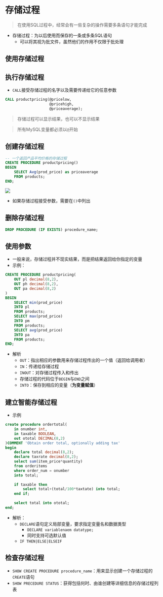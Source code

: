 # 存储过程
> 在使用SQL过程中，经常会有一些复杂的操作需要多条语句才能完成

- 存储过程：为以后使用而保存的一条或多条SQL语句
	- 可以将其视为批文件，虽然他们的作用不仅限于批处理

## 使用存储过程
## 执行存储过程
- `CALL`接受存储过程的名字以及需要传递给它的任意参数
```sql
CALL productpricing(@pricelow, 
					@pricehigh, 
					@priceaverage);
```
> 存储过程可以显示结果，也可以不显示结果

> 所有MySQL变量都必须以`@`开始
## 创建存储过程
```sql
-- 一个返回产品平均价格的存储过程
CREATE PROCEDURE productpricing()
BEGIN
	SELECT Avg(prod_price) as priceaverage
	FROM products;
END;
```
![](https://jiunian-pic-1310185536.cos.ap-nanjing.myqcloud.com/picgo%2F20221008204153.png)
- 如果存储过程接受参数，需要在`()`中列出

## 删除存储过程
```sql
DROP PROCEDURE (IF EXISTS) procedure_name;
```
## 使用参数
- 一般来说，存储过程并不现实结果，而是把结果返回给你指定的变量
- 示例：
```sql
CREATE PROCEDURE productpricing(
	OUT pl decimal(8,2),
	OUT ph decimal(8,2),
	OUT pa decimal(8,2)
)
BEGIN
	SELECT min(prod_price)
	INTO pl
	FROM products;
	SELECT max(prod_price)
	INTO pm
	FROM products;
	SELECT avg(prod_price)
	INTO pa
	FROM products;
END;
```
- 解析
	- `OUT`：指出相应的参数用来存储过程传出的一个值（返回给调用者）
	- `IN`：传递给存储过程
	- `INOUT`：对存储过程传入和传出
	- 存储过程的代码位于`BEGIN`与`END`之间
	- `INTO`：保存到相应的变量（**为变量赋值**）

## 建立智能存储过程
- 示例
```sql
create procedure ordertotal(
	in onumber int,
	in taxable BOOLEAN,
	out ototal DECIMAL(8,2)
)COMMENT 'Obtain order total, optionally adding tax'
begin
	declare total decimal(8,2);
	declare taxrate decimal(8,2);
	select sum(item_price*quantity)
	from orderitems
	where order_num = onumber
	into total;
	
	if taxable then
		select total+(total/100*taxtate) into total;
	end if;
	
	select total into ototal;
end;
```
- 解析：
	- `DECLARE`语句定义局部变量，要求指定变量名和数据类型
		- `DECLARE variablenaem datatype;`
		- 同时支持可选默认值
	- `IF THEN|ELSE|ELSEIF`

## 检查存储过程
- `SHOW CREATE PROCEDURE procedure_name`：用来显示创建一个存储过程的`CREATE`语句
- `SHOW PRECEDURE STATUS`：获得包括何时、由谁创建等详细信息的存储过程列表